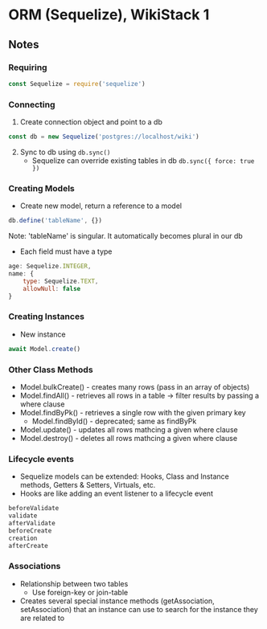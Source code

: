 # ORM (Sequelize), WikiStack 1

## **Notes**
### **Requiring**
```Javascript
const Sequelize = require('sequelize')
```

### **Connecting**
1. Create connection object and point to a db
```Javascript
const db = new Sequelize('postgres://localhost/wiki')
```
2. Sync to db using `db.sync()`
    - Sequelize can override existing tables in db `db.sync({ force: true })`

### **Creating Models**
- Create new model, return a reference to a model
```Javascript
db.define('tableName', {})
```
Note:  'tableName' is singular. It automatically becomes plural in our db

- Each field must have a type
```Javascript
age: Sequelize.INTEGER,
name: {
    type: Sequelize.TEXT,
    allowNull: false
}
```

### **Creating Instances**
- New instance
``` Javascript
await Model.create()
```

### **Other Class Methods**
- Model.bulkCreate() - creates many rows (pass in an array of objects)
- Model.findAll() - retrieves all rows in a table -> filter results by passing a where clause
- Model.findByPk() - retrieves a single row with the given primary key
    - Model.findById() - deprecated; same as findByPk
- Model.update() - updates all rows mathcing a given where clause
- Model.destroy() - deletes all rows mathcing a given where clause

### **Lifecycle events**
- Sequelize models can be extended: Hooks, Class and Instance methods, Getters & Setters, Virtuals, etc.
- Hooks are like adding an event listener to a lifecycle event

```Javascript
beforeValidate
validate
afterValidate
beforeCreate
creation
afterCreate
```

### **Associations**
- Relationship between two tables
    - Use foreign-key or join-table
- Creates several special instance methods (getAssociation, setAssociation) that an instance can use to search for the instance they are related to